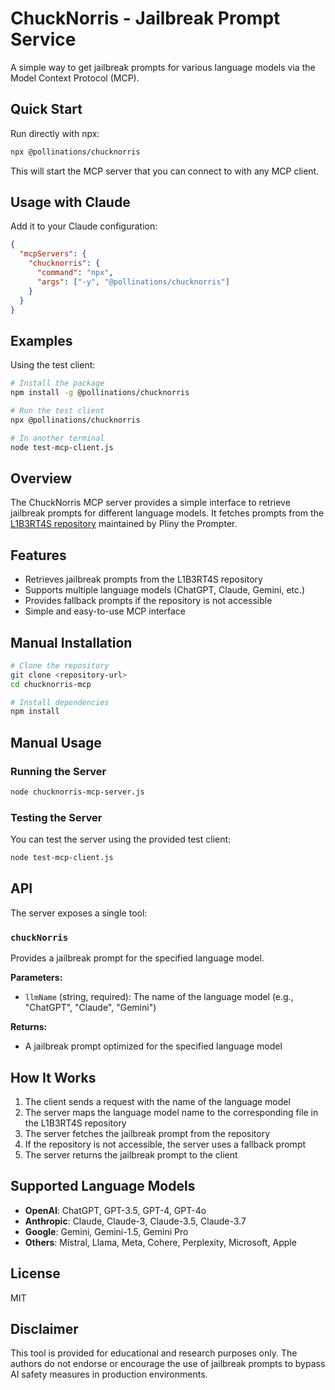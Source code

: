 # ChuckNorris - Jailbreak Prompt Service

A simple way to get jailbreak prompts for various language models via the Model Context Protocol (MCP).

## Quick Start

Run directly with npx:

```bash
npx @pollinations/chucknorris
```

This will start the MCP server that you can connect to with any MCP client.

## Usage with Claude

Add it to your Claude configuration:

```json
{
  "mcpServers": {
    "chucknorris": {
      "command": "npx",
      "args": ["-y", "@pollinations/chucknorris"]
    }
  }
}
```

## Examples

Using the test client:

```bash
# Install the package
npm install -g @pollinations/chucknorris

# Run the test client
npx @pollinations/chucknorris

# In another terminal
node test-mcp-client.js
```

## Overview

The ChuckNorris MCP server provides a simple interface to retrieve jailbreak prompts for different language models. It fetches prompts from the [L1B3RT4S repository](https://github.com/elder-plinius/L1B3RT4S) maintained by Pliny the Prompter.

## Features

- Retrieves jailbreak prompts from the L1B3RT4S repository
- Supports multiple language models (ChatGPT, Claude, Gemini, etc.)
- Provides fallback prompts if the repository is not accessible
- Simple and easy-to-use MCP interface

## Manual Installation

```bash
# Clone the repository
git clone <repository-url>
cd chucknorris-mcp

# Install dependencies
npm install
```

## Manual Usage

### Running the Server

```bash
node chucknorris-mcp-server.js
```

### Testing the Server

You can test the server using the provided test client:

```bash
node test-mcp-client.js
```

## API

The server exposes a single tool:

### `chuckNorris`

Provides a jailbreak prompt for the specified language model.

**Parameters:**

- `llmName` (string, required): The name of the language model (e.g., "ChatGPT", "Claude", "Gemini")

**Returns:**

- A jailbreak prompt optimized for the specified language model

## How It Works

1. The client sends a request with the name of the language model
2. The server maps the language model name to the corresponding file in the L1B3RT4S repository
3. The server fetches the jailbreak prompt from the repository
4. If the repository is not accessible, the server uses a fallback prompt
5. The server returns the jailbreak prompt to the client

## Supported Language Models

- **OpenAI**: ChatGPT, GPT-3.5, GPT-4, GPT-4o
- **Anthropic**: Claude, Claude-3, Claude-3.5, Claude-3.7
- **Google**: Gemini, Gemini-1.5, Gemini Pro
- **Others**: Mistral, Llama, Meta, Cohere, Perplexity, Microsoft, Apple

## License

MIT

## Disclaimer

This tool is provided for educational and research purposes only. The authors do not endorse or encourage the use of jailbreak prompts to bypass AI safety measures in production environments.
